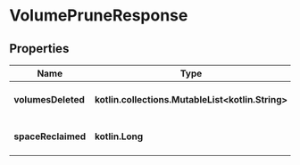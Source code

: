 
# VolumePruneResponse

## Properties
| Name | Type | Description | Notes |
| ------------ | ------------- | ------------- | ------------- |
| **volumesDeleted** | **kotlin.collections.MutableList&lt;kotlin.String&gt;** | Volumes that were deleted |  [optional] |
| **spaceReclaimed** | **kotlin.Long** | Disk space reclaimed in bytes |  [optional] |



